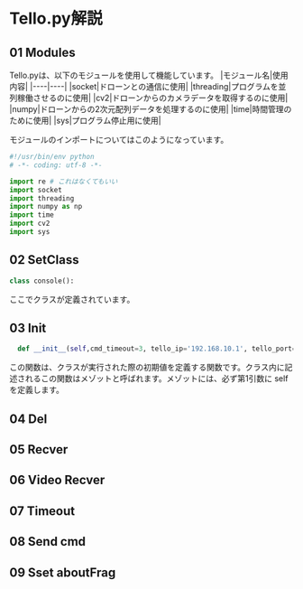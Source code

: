 # Tello.py解説
## 01 Modules
Tello.pyは、以下のモジュールを使用して機能しています。
|モジュール名|使用内容|
|----|----|
|socket|ドローンとの通信に使用|
|threading|プログラムを並列稼働させるのに使用|
|cv2|ドローンからのカメラデータを取得するのに使用|
|numpy|ドローンからの2次元配列データを処理するのに使用|
|time|時間管理のために使用|
|sys|プログラム停止用に使用|
  
モジュールのインポートについてはこのようになっています。
```python
#!/usr/bin/env python
# -*- coding: utf-8 -*-

import re # これはなくてもいい
import socket
import threading
import numpy as np
import time
import cv2
import sys
```
## 02 SetClass
```python
class console():
```
ここでクラスが定義されています。
## 03 Init
```python
  def __init__(self,cmd_timeout=3, tello_ip='192.168.10.1', tello_port=8889):
```
この関数は、クラスが実行された際の初期値を定義する関数です。クラス内に記述されるこの関数はメゾットと呼ばれます。メゾットには、必ず第1引数に self を定義します。
## 04 Del
## 05 Recver
## 06 Video Recver
## 07 Timeout
## 08 Send cmd
## 09 Sset aboutFrag
